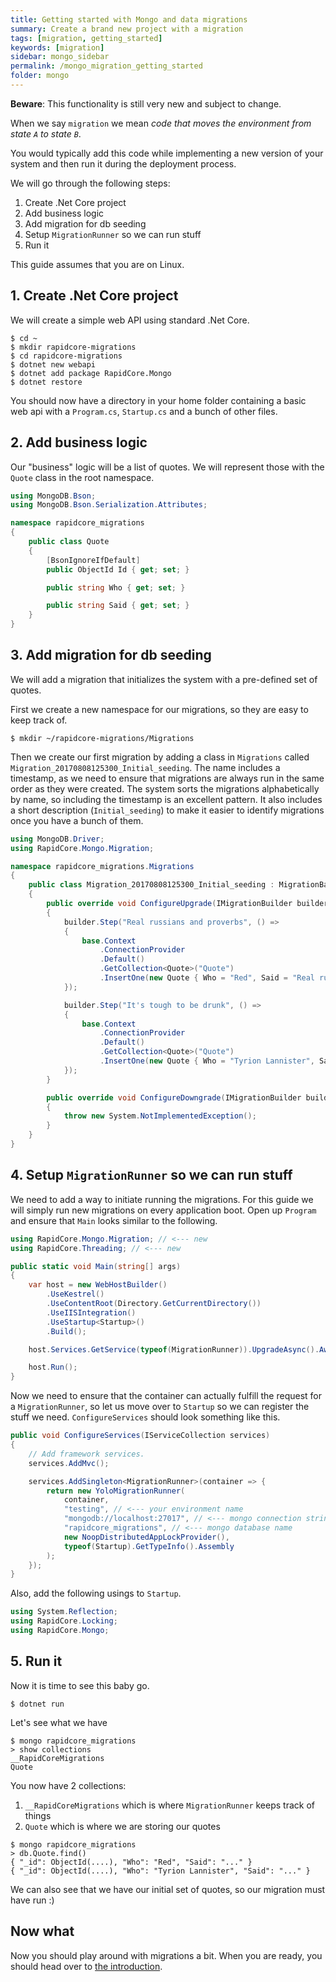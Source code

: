 ```yaml
---
title: Getting started with Mongo and data migrations
summary: Create a brand new project with a migration
tags: [migration, getting_started]
keywords: [migration]
sidebar: mongo_sidebar
permalink: /mongo_migration_getting_started
folder: mongo
---
```


**Beware**: This functionality is still very new and subject to change.

When we say `migration` we mean _code that moves the environment from state `A` to state `B`_.

You would typically add this code while implementing a new version of your system and then run it during the deployment process.

We will go through the following steps:

1. Create .Net Core project
2. Add business logic
3. Add migration for db seeding
4. Setup `MigrationRunner` so we can run stuff
5. Run it

This guide assumes that you are on Linux.


## 1. Create .Net Core project

We will create a simple web API using standard .Net Core.

```shell
$ cd ~
$ mkdir rapidcore-migrations
$ cd rapidcore-migrations
$ dotnet new webapi
$ dotnet add package RapidCore.Mongo
$ dotnet restore
```

You should now have a directory in your home folder containing a basic web api with a `Program.cs`, `Startup.cs` and a bunch of other files.


## 2. Add business logic

Our "business" logic will be a list of quotes. We will represent those with the `Quote` class in the root namespace.

```csharp
using MongoDB.Bson;
using MongoDB.Bson.Serialization.Attributes;

namespace rapidcore_migrations
{
    public class Quote
    {
        [BsonIgnoreIfDefault]
        public ObjectId Id { get; set; }

        public string Who { get; set; }

        public string Said { get; set; }
    }
}
```


## 3. Add migration for db seeding

We will add a migration that initializes the system with a pre-defined set of quotes.

First we create a new namespace for our migrations, so they are easy to keep track of.

```shell
$ mkdir ~/rapidcore-migrations/Migrations
```

Then we create our first migration by adding a class in `Migrations` called `Migration_20170808125300_Initial_seeding`. The name includes a timestamp, as we need to ensure that migrations are always run in the same order as they were created. The system sorts the migrations alphabetically by name, so including the timestamp is an excellent pattern. It also includes a short description (`Initial_seeding`) to make it easier to identify migrations once you have a bunch of them.

```csharp
using MongoDB.Driver;
using RapidCore.Mongo.Migration;

namespace rapidcore_migrations.Migrations
{
    public class Migration_20170808125300_Initial_seeding : MigrationBase
    {
        public override void ConfigureUpgrade(IMigrationBuilder builder)
        {
            builder.Step("Real russians and proverbs", () =>
            {
                base.Context
                    .ConnectionProvider
                    .Default()
                    .GetCollection<Quote>("Quote")
                    .InsertOne(new Quote { Who = "Red", Said = "Real russians don't have proverbs - only Vodka and misery."});
            });

            builder.Step("It's tough to be drunk", () =>
            {
                base.Context
                    .ConnectionProvider
                    .Default()
                    .GetCollection<Quote>("Quote")
                    .InsertOne(new Quote { Who = "Tyrion Lannister", Said = "It's not easy being drunk all the time. If it were easy, everyone would do it." });
            });
        }

        public override void ConfigureDowngrade(IMigrationBuilder builder)
        {
            throw new System.NotImplementedException();
        }
    }
}
```

## 4. Setup `MigrationRunner` so we can run stuff

We need to add a way to initiate running the migrations. For this guide we will simply run new migrations on every application boot. Open up `Program` and ensure that `Main` looks similar to the following.

```csharp
using RapidCore.Mongo.Migration; // <--- new
using RapidCore.Threading; // <--- new

public static void Main(string[] args)
{
    var host = new WebHostBuilder()
        .UseKestrel()
        .UseContentRoot(Directory.GetCurrentDirectory())
        .UseIISIntegration()
        .UseStartup<Startup>()
        .Build();

    host.Services.GetService(typeof(MigrationRunner)).UpgradeAsync().AwaitSync(); // <--- new

    host.Run();
}
```

Now we need to ensure that the container can actually fulfill the request for a `MigrationRunner`, so let us move over to `Startup` so we can register the stuff we need. `ConfigureServices` should look something like this.

```csharp
public void ConfigureServices(IServiceCollection services)
{
    // Add framework services.
    services.AddMvc();

    services.AddSingleton<MigrationRunner>(container => {
        return new YoloMigrationRunner(
            container,
            "testing", // <--- your environment name
            "mongodb://localhost:27017", // <--- mongo connection string
            "rapidcore_migrations", // <--- mongo database name
            new NoopDistributedAppLockProvider(),
            typeof(Startup).GetTypeInfo().Assembly
        );
    });
}
```

Also, add the following usings to `Startup`.

```csharp
using System.Reflection;
using RapidCore.Locking;
using RapidCore.Mongo;
```

## 5. Run it

Now it is time to see this baby go.

```shell
$ dotnet run
```

Let's see what we have

```shell
$ mongo rapidcore_migrations
> show collections
__RapidCoreMigrations
Quote
```

You now have 2 collections:
1. `__RapidCoreMigrations` which is where `MigrationRunner` keeps track of things
2. `Quote` which is where we are storing our quotes

```shell
$ mongo rapidcore_migrations
> db.Quote.find()
{ "_id": ObjectId(....), "Who": "Red", "Said": "..." }
{ "_id": ObjectId(....), "Who": "Tyrion Lannister", "Said": "..." }
```

We can also see that we have our initial set of quotes, so our migration must have run :)

## Now what

Now you should play around with migrations a bit. When you are ready, you should head over to [the introduction](mongo_migration_intro).
